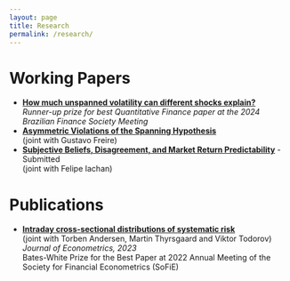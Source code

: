```yaml
---
layout: page
title: Research
permalink: /research/
---
```


# Working Papers
 * [**How much unspanned volatility can different shocks explain?**](https://papers.ssrn.com/sol3/papers.cfm?abstract_id=4878175)<br>
 *Runner-up prize for best Quantitative Finance paper at the 2024 Brazilian Finance Society Meeting*
 * [**Asymmetric Violations of the Spanning Hypothesis**](https://papers.ssrn.com/sol3/papers.cfm?abstract_id=4679966) <br>
  (joint with Gustavo Freire)
 * [**Subjective Beliefs, Disagreement, and Market Return Predictability**](https://ssrn.com/abstract=4751840) - Submitted <br>
  (joint with Felipe Iachan)

# Publications
 * [**Intraday cross-sectional distributions of systematic risk**](https://www.sciencedirect.com/science/article/abs/pii/S0304407622002032) <br> 
(joint with Torben Andersen, Martin Thyrsgaard and Viktor Todorov) <br>
*Journal of Econometrics, 2023* <br>
Bates-White Prize for the Best Paper at 2022 Annual Meeting of the Society for Financial Econometrics (SoFiE)